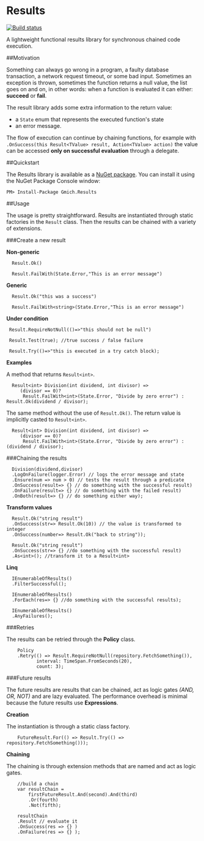 # Results

[![Build status](https://ci.appveyor.com/api/projects/status/pphkda8eq81bqc9w?svg=true)](https://ci.appveyor.com/project/gmich/results)

A lightweight functional results library for synchronous chained code execution.

##Motivation

Something can always go wrong in a program, a faulty database transaction, a network request timeout, or some bad input. Sometimes an exception is thrown, sometimes the function returns a null value, the list goes on and on, in other words: when a function is evaluated it can either: **succeed** or **fail**. 

The result library adds some extra information to the return value:
* a `State` enum that represents the executed function's state
* an error message. 

The flow of execution can continue by chaining functions, for example with `.OnSuccess(this Result<TValue> result, Action<TValue> action)` the value can be accessed **only on successful evaluation** through a delegate.

##Quickstart

The Results library is available as a [NuGet package](https://www.nuget.org/packages/Gmich.Results/). You can install it using the NuGet Package Console window:

    PM> Install-Package Gmich.Results

##Usage

The usage is pretty straightforward. Results are instantiated through static factories in the `Result` class. Then the results can be chained with a variety of extensions.

###Create a new result

**Non-generic**

```
  Result.Ok()
  
  Result.FailWith(State.Error,"This is an error message")
```

**Generic**

```
  Result.Ok("this was a success")
  
  Result.FailWith<string>(State.Error,"This is an error message")
```

 **Under condition**
 
 ```
  Result.RequireNotNull(()=>"this should not be null")
    
  Result.Test(true); //true success / false failure
    
  Result.Try(()=>"this is executed in a try catch block);
```

**Examples**

A method that returns `Result<int>`.
```
  Result<int> Division(int dividend, int divisor) => 
     (divisor == 0)? 
      Result.FailWith<int>(State.Error, "Divide by zero error") : Result.Ok(dividend / divisor);
```

The same method without the use of `Result.Ok()`. The return value is implicitly casted to `Result<int>`.
```
  Result<int> Division(int dividend, int divisor) => 
     (divisor == 0)? 
      Result.FailWith<int>(State.Error, "Divide by zero error") : (dividend / divisor);
```

###Chaining the results

```
  Division(dividend,divisor)
  .LogOnFailure(logger.Error) // logs the error message and state 
  .Ensure(num => num > 0) // tests the result through a predicate
  .OnSuccess(result=> {} // do something with the successful result)
  .OnFailure(result=> {} // do something with the failed result)
  .OnBoth(result=> {} // do something either way);

```

**Transform values**

```
  Result.Ok("string result")
  .OnSuccess(str=> Result.Ok(10)) // the value is transformed to integer
  .OnSuccess(number=> Result.Ok("back to string"));
```

```
  Result.Ok("string result")
  .OnSuccess(str=> {} //do something with the successful result)
  .As<int>(); //transform it to a Result<int>
```

**Linq**

```
  IEnumerableOfResults()
  .FilterSuccessful();
```

```
  IEnumerableOfResults()
  .ForEach(res=> {} //do something with the successful results);  
```

```
  IEnumerableOfResults()
  .AnyFailures();
```

###Retries

The results can be retried through the __Policy__ class.

```
    Policy
    .Retry(() => Result.RequireNotNull(repository.FetchSomething()), 
           interval: TimeSpan.FromSeconds(20),
           count: 3);
```

###Future results

The future results are results that can be chained, act as logic gates _(AND, OR, NOT)_ and are lazy evaluated. The performance overhead is minimal because the future results use __Expressions__.

**Creation**

The instantiation is through a static class factory.

```
    FutureResult.For(() => Result.Try(() => repository.FetchSomething()));
```

**Chaining**

The chaining is through extension methods that are named and act as logic gates.  

```
    //build a chain
    var resultChain = 
        firstFutureResult.And(second).And(third)
        .Or(fourth)
        .Not(fifth);
    
    resultChain
    .Result // evaluate it
    .OnSuccess(res => {} )
    .OnFailure(res => {} );
```


